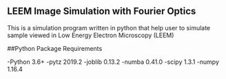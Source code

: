 ## LEEM Image Simulation with Fourier Optics

This is a simulation program written in python that help user to simulate sample viewed in Low Energy Electron Microscopy (LEEM)


##Python Package Requirements

-Python 3.6+
-pytz 2019.2
-joblib 0.13.2
-numba 0.41.0
-scipy 1.3.1
-numpy 1.16.4
